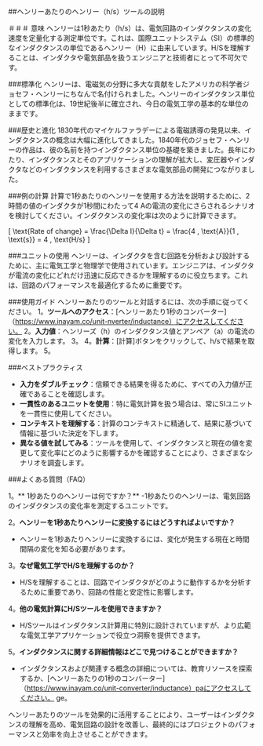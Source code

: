 ##ヘンリーあたりのヘンリー（h/s）ツールの説明

＃＃＃ 意味
ヘンリーは1秒あたり（h/s）は、電気回路のインダクタンスの変化速度を定量化する測定単位です。これは、国際ユニットシステム（SI）の標準的なインダクタンスの単位であるヘンリー（H）に由来しています。H/Sを理解することは、インダクタや電気部品を扱うエンジニアと技術者にとって不可欠です。

###標準化
ヘンリーは、電磁気の分野に多大な貢献をしたアメリカの科学者ジョセフ・ヘンリーにちなんで名付けられました。ヘンリーのインダクタンス単位としての標準化は、19世紀後半に確立され、今日の電気工学の基本的な単位のままです。

###歴史と進化
1830年代のマイケルファラデーによる電磁誘導の発見以来、インダクタンスの概念は大幅に進化してきました。1840年代のジョセフ・ヘンリーの作品は、彼の名前を持つインダクタンス単位の基礎を築きました。長年にわたり、インダクタンスとそのアプリケーションの理解が拡大し、変圧器やインダクタなどのインダクタンスを利用するさまざまな電気部品の開発につながりました。

###例の計算
計算で1秒あたりのヘンリーを使用する方法を説明するために、2時間の値のインダクタが1秒間にわたって4 Aの電流の変化にさらされるシナリオを検討してください。インダクタンスの変化率は次のように計算できます。

\[ \text{Rate of change} = \frac{\Delta I}{\Delta t} = \frac{4 \, \text{A}}{1 \, \text{s}} = 4 \, \text{H/s} \]

###ユニットの使用
ヘンリーは、インダクタを含む回路を分析および設計するために、主に電気工学と物理学で使用されています。エンジニアは、インダクタが電流の変化にどれだけ迅速に反応できるかを理解するのに役立ちます。これは、回路のパフォーマンスを最適化するために重要です。

###使用ガイド
ヘンリーあたりのツールと対話するには、次の手順に従ってください。
1。**ツールへのアクセス**：[ヘンリーあたり1秒のコンバーター]（https://www.inayam.co/unit-nverter/inductance）にアクセスしてください。
2。**入力値**：ヘンリーズ（h）のインダクタンス値とアンペア（a）の電流の変化を入力します。
3。
4。**計算**：[計算]ボタンをクリックして、h/sで結果を取得します。
5。

###ベストプラクティス
-  **入力をダブルチェック**：信頼できる結果を得るために、すべての入力値が正確であることを確認します。
-  **一貫性のあるユニットを使用**：特に電気計算を扱う場合は、常にSIユニットを一貫性に使用してください。
-  **コンテキストを理解する**：計算のコンテキストに精通して、結果に基づいて情報に基づいた決定を下します。
-  **異なる値を試してみる**：ツールを使用して、インダクタンスと現在の値を変更して変化率にどのように影響するかを確認することにより、さまざまなシナリオを調査します。

###よくある質問（FAQ）

1。** 1秒あたりのヘンリーは何ですか？**
-1秒あたりのヘンリーは、電気回路のインダクタンスの変化率を測定するユニットです。

2。**ヘンリーを1秒あたりヘンリーに変換するにはどうすればよいですか？**
- ヘンリーを1秒あたりヘンリーに変換するには、変化が発生する現在と時間間隔の変化を知る必要があります。

3。**なぜ電気工学でH/Sを理解するのか？**
-  H/Sを理解することは、回路でインダクタがどのように動作するかを分析するために重要であり、回路の性能と安定性に影響します。

4。**他の電気計算にH/Sツールを使用できますか？**
-  H/Sツールはインダクタンス計算用に特別に設計されていますが、より広範な電気工学アプリケーションで役立つ洞察を提供できます。

5。**インダクタンスに関する詳細情報はどこで見つけることができますか？**
- インダクタンスおよび関連する概念の詳細については、教育リソースを探索するか、[ヘンリーあたりの1秒のコンバーター]（https://www.inayam.co/unit-converter/inductance）paにアクセスしてください。 ge。

ヘンリーあたりのツールを効果的に活用することにより、ユーザーはインダクタンスの理解を高め、電気回路の設計を改善し、最終的にはプロジェクトのパフォーマンスと効率を向上させることができます。
